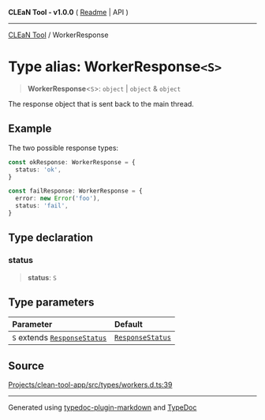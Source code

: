 **CLEaN Tool - v1.0.0** ( [Readme](../README.md) \| API )

***

[CLEaN Tool](../exports.md) / WorkerResponse

# Type alias: WorkerResponse`<S>`

> **WorkerResponse**\<`S`\>: `object` \| `object` & `object`

The response object that is sent back to the main thread.

## Example

The two possible response types:
```ts
const okResponse: WorkerResponse = {
  status: 'ok',
}

const failResponse: WorkerResponse = {
  error: new Error('foo'),
  status: 'fail',
}
```

## Type declaration

### status

> **status**: `S`

## Type parameters

| Parameter | Default |
| :------ | :------ |
| `S` extends [`ResponseStatus`](ResponseStatus.md) | [`ResponseStatus`](ResponseStatus.md) |

## Source

[Projects/clean-tool-app/src/types/workers.d.ts:39](https://github.com/yuckyh/clean-tool-app/)

***

Generated using [typedoc-plugin-markdown](https://www.npmjs.com/package/typedoc-plugin-markdown) and [TypeDoc](https://typedoc.org/)

